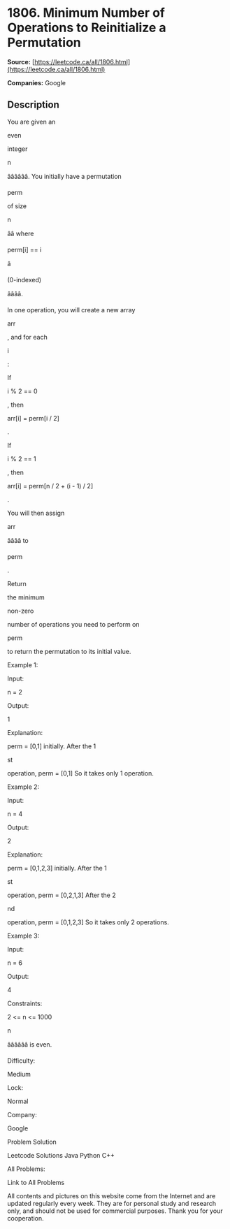 # 1806. Minimum Number of Operations to Reinitialize a Permutation

**Source:** [https://leetcode.ca/all/1806.html](https://leetcode.ca/all/1806.html)

**Companies:** Google

## Description

You are given an

even

integer

n

ââââââ. You initially have a permutation

perm

of size

n

ââ where

perm[i] == i

â

(0-indexed)

ââââ.

In one operation, you will create a new array

arr

, and for each

i

:

If

i % 2 == 0

, then

arr[i] = perm[i / 2]

.

If

i % 2 == 1

, then

arr[i] = perm[n / 2 + (i - 1) / 2]

.

You will then assign

arr

ââââ to

perm

.

Return

the minimum

non-zero

number of operations you need to perform on

perm

to return the permutation to its initial value.

Example 1:

Input:

n = 2

Output:

1

Explanation:

perm = [0,1] initially.
After the 1

st

operation, perm = [0,1]
So it takes only 1 operation.

Example 2:

Input:

n = 4

Output:

2

Explanation:

perm = [0,1,2,3] initially.
After the 1

st

operation, perm = [0,2,1,3]
After the 2

nd

operation, perm = [0,1,2,3]
So it takes only 2 operations.

Example 3:

Input:

n = 6

Output:

4

Constraints:

2 <= n <= 1000

n

ââââââ is even.

Difficulty:

Medium

Lock:

Normal

Company:

Google

Problem Solution

Leetcode Solutions Java Python C++

All Problems:

Link to All Problems

All contents and pictures on this website come from the Internet and are updated regularly every week. They are for personal study and research only, and should not be used for commercial purposes. Thank you for your cooperation.

